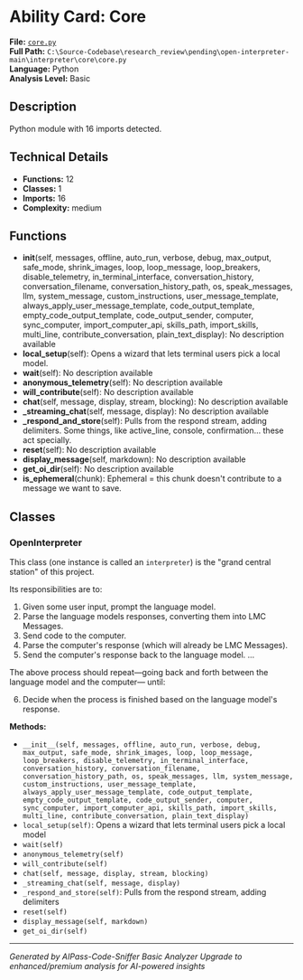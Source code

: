 # Ability Card: Core

**File:** [`core.py`](file:///C:\Source-Codebase\research_review\pending\open-interpreter-main\interpreter\core\core.py)  
**Full Path:** `C:\Source-Codebase\research_review\pending\open-interpreter-main\interpreter\core\core.py`  
**Language:** Python  
**Analysis Level:** Basic

## Description

Python module with 16 imports detected.

## Technical Details

- **Functions:** 12
- **Classes:** 1
- **Imports:** 16
- **Complexity:** medium


## Functions

- **__init__**(self, messages, offline, auto_run, verbose, debug, max_output, safe_mode, shrink_images, loop, loop_message, loop_breakers, disable_telemetry, in_terminal_interface, conversation_history, conversation_filename, conversation_history_path, os, speak_messages, llm, system_message, custom_instructions, user_message_template, always_apply_user_message_template, code_output_template, empty_code_output_template, code_output_sender, computer, sync_computer, import_computer_api, skills_path, import_skills, multi_line, contribute_conversation, plain_text_display): No description available
- **local_setup**(self): Opens a wizard that lets terminal users pick a local model.
- **wait**(self): No description available
- **anonymous_telemetry**(self): No description available
- **will_contribute**(self): No description available
- **chat**(self, message, display, stream, blocking): No description available
- **_streaming_chat**(self, message, display): No description available
- **_respond_and_store**(self): Pulls from the respond stream, adding delimiters. Some things, like active_line, console, confirmation... these act specially.
- **reset**(self): No description available
- **display_message**(self, markdown): No description available
- **get_oi_dir**(self): No description available
- **is_ephemeral**(chunk): Ephemeral = this chunk doesn't contribute to a message we want to save.


## Classes

### OpenInterpreter

This class (one instance is called an `interpreter`) is the "grand central station" of this project.

Its responsibilities are to:

1. Given some user input, prompt the language model.
2. Parse the language models responses, converting them into LMC Messages.
3. Send code to the computer.
4. Parse the computer's response (which will already be LMC Messages).
5. Send the computer's response back to the language model.
...

The above process should repeat—going back and forth between the language model and the computer— until:

6. Decide when the process is finished based on the language model's response.

**Methods:**
- `__init__(self, messages, offline, auto_run, verbose, debug, max_output, safe_mode, shrink_images, loop, loop_message, loop_breakers, disable_telemetry, in_terminal_interface, conversation_history, conversation_filename, conversation_history_path, os, speak_messages, llm, system_message, custom_instructions, user_message_template, always_apply_user_message_template, code_output_template, empty_code_output_template, code_output_sender, computer, sync_computer, import_computer_api, skills_path, import_skills, multi_line, contribute_conversation, plain_text_display)`
- `local_setup(self)`: Opens a wizard that lets terminal users pick a local model
- `wait(self)`
- `anonymous_telemetry(self)`
- `will_contribute(self)`
- `chat(self, message, display, stream, blocking)`
- `_streaming_chat(self, message, display)`
- `_respond_and_store(self)`: Pulls from the respond stream, adding delimiters
- `reset(self)`
- `display_message(self, markdown)`
- `get_oi_dir(self)`

---
*Generated by AIPass-Code-Sniffer Basic Analyzer*
*Upgrade to enhanced/premium analysis for AI-powered insights*
